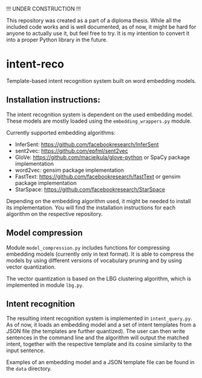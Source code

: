 !!! UNDER CONSTRUCTION !!!

This repository was created as a part of a diploma thesis. While all the included code works and is well documented, as of now, it might be hard for anyone to actually use it, but feel free to try. It is my intention to convert it into a proper Python library in the future.

# intent-reco
Template-based intent recognition system built on word embedding models.

## Installation instructions:
The intent recognition system is dependent on the used embedding model. These models are mostly loaded using the ```embedding_wrappers.py``` module.

Currently supported embedding algorithms:
* InferSent: https://github.com/facebookresearch/InferSent
* sent2vec: https://github.com/epfml/sent2vec
* GloVe: https://github.com/maciejkula/glove-python or SpaCy package implementation
* word2vec: gensim package implementation
* FastText: https://github.com/facebookresearch/fastText or gensim package implementation
* StarSpace: https://github.com/facebookresearch/StarSpace

Depending on the embedding algorithm used, it might be needed to install its implementation. You will find the installation instructions for each algorithm on the respective repository.

## Model compression

Module ```model_compression.py``` includes functions for compressing embedding models (currently only in text format). It is able to compress the models by using different versions of vocabulary pruning and by using vector quantization.

The vector quantization is based on the LBG clustering algorithm, which is implemented in module ```lbg.py```.

## Intent recognition

The resulting intent recognition system is implemented in ```intent_query.py```. As of now, it loads an embedding model and a set of intent templates from a JSON file (the templates are further quantized). The user can then write sentences in the command line and the algorithm will output the matched intent, together with the respective template and its cosine similarity to the input sentence.

Examples of an embedding model and a JSON template file can be found in the ```data``` directory.
